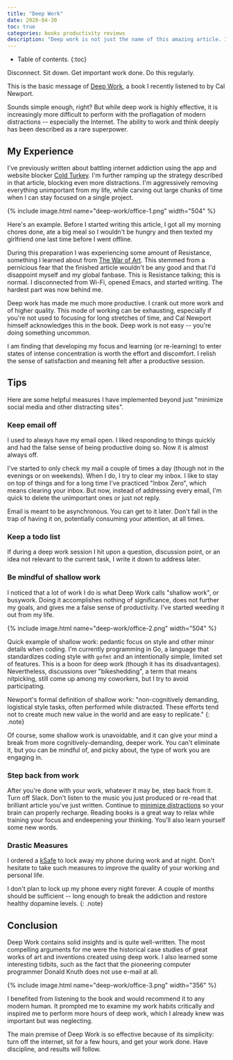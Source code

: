 ```yaml
---
title: "Deep Work"
date: 2020-04-30
toc: true
categories: books productivity reviews
description: "Deep work is not just the name of this amazing article. It's also the title of a book by Cal Newport. 'Deep work' is a term invented in this book, I think, meaning 'deep work'. Work that is deep."
---
```


* Table of contents.
{:toc}

Disconnect. Sit down. Get important work done. Do this regularly.

This is the basic message of [Deep Work](https://www.amazon.com/Deep-Work-Focused-Success-Distracted-ebook/dp/B00X47ZVXM/), a book I recently listened to by Cal Newport.

Sounds simple enough, right? But while deep work is highly effective, it is increasingly more difficult to perform with the proflagation of modern distractions -- especially the Internet. The ability to work and think deeply has been described as a rare superpower.

## My Experience

I've previously written about battling internet addiction using the app and website blocker [Cold Turkey](/ending-internet-addiction-a-review-of-cold-turkey). I'm further ramping up the strategy described in that article, blocking even more distractions. I'm aggressively removing everything unimportant from my life, while carving out large chunks of time when I can stay focused on a single project.

{% include image.html name="deep-work/office-1.png" width="504" %}

Here's an example. Before I started writing this article, I got all my morning chores done, ate a big meal so I wouldn't be hungry and then texted my girlfriend one last time before I went offline.

During this preparation I was experiencing some amount of Resistance, something I learned about from [The War of Art](https://www.amazon.com/War-Art-Steven-Pressfield-ebook/dp/B007A4SDCG/). This stemmed from a pernicious fear that the finished article wouldn't be any good and that I'd disappoint myself and my global fanbase. This is Resistance talking; this is normal. I disconnected from Wi-Fi, opened Emacs, and started writing. The hardest part was now behind me.

Deep work has made me much more productive. I crank out more work and of higher quality. This mode of working can be exhausting, especially if you're not used to focusing for long stretches of time, and Cal Newport himself acknowledges this in the book. Deep work is not easy -- you're doing something uncommon.

I am finding that developing my focus and learning (or re-learning) to enter states of intense concentration is worth the effort and discomfort. I relish the sense of satisfaction and meaning felt after a productive session.

## Tips

Here are some helpful measures I have implemented beyond just "minimize social media and other distracting sites".

### Keep email off

I used to always have my email open. I liked responding to things quickly and had the false sense of being productive doing so. Now it is almost always off.

I've started to only check my mail a couple of times a day (though not in the evenings or on weekends). When I do, I try to clear my inbox. I like to stay on top of things and for a long time I've practiced "Inbox Zero", which means clearing your inbox. But now, instead of addressing every email, I'm quick to delete the unimportant ones or just not reply.

Email is meant to be asynchronous. You can get to it later. Don't fall in the trap of having it on, potentially consuming your attention, at all times.

### Keep a todo list

If during a deep work session I hit upon a question, discussion point, or an idea not relevant to the current task, I write it down to address later.

### Be mindful of shallow work

I noticed that a lot of work I do is what Deep Work calls "shallow work", or busywork. Doing it accomplishes nothing of significance, does not further my goals, and gives me a false sense of productivity. I've started weeding it out from my life.

{% include image.html name="deep-work/office-2.png" width="504" %}

Quick example of shallow work: pedantic focus on style and other minor details when coding. I'm currently programming in Go, a language that standardizes coding style with `gofmt` and an intentionally simple, limited set of features. This is a boon for deep work (though it has its disadvantages). Nevertheless, discussions over "bikeshedding",  a term that means nitpicking, still come up among my coworkers, but I try to avoid participating.

Newport's formal definition of shallow work: "non-cognitively demanding, logistical style tasks, often performed while distracted. These efforts tend not to create much new value in the world and are easy to replicate."
{: .note}

Of course, some shallow work is unavoidable, and it can give your mind a break from more cognitively-demanding, deeper work. You can't eliminate it, but you can be mindful of, and picky about, the type of work you are engaging in.

### Step back from work

After you're done with your work, whatever it may be, step back from it. Turn off Slack. Don't listen to the music you just produced or re-read that brilliant article you've just written. Continue to [minimize distractions](https://www.reddit.com/r/nosurf/comments/9cbyn5/the_beginners_guide_to_nosurf_essential_reading/) so your brain can properly recharge. Reading books is a great way to relax while training your focus and endeepening your thinking. You'll also learn yourself some new words.

### Drastic Measures

I ordered a [kSafe](https://www.thekitchensafe.com/) to lock away my phone during work and at night. Don't hesitate to take such measures to improve the quality of your working and personal life.

I don't plan to lock up my phone every night forever. A couple of months should be sufficient -- long enough to break the addiction and restore healthy dopamine levels.
{: .note}

## Conclusion

Deep Work contains solid insights and is quite well-written. The most compelling arguments for me were the historical case studies of great works of art and inventions created using deep work. I also learned some interesting tidbits, such as the fact that the pioneering computer programmer Donald Knuth does not use e-mail at all.

{% include image.html name="deep-work/office-3.png" width="356" %}

I benefited from listening to the book and would recommend it to any modern human. It prompted me to examine my work habits critically and inspired me to perform more hours of deep work, which I already knew was important but was neglecting.

The main premise of Deep Work is so effective because of its simplicity: turn off the internet, sit for a few hours, and get your work done. Have discipline, and results will follow.
